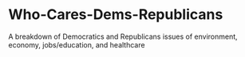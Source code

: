 # Who-Cares-Dems-Republicans
A breakdown of Democratics and Republicans issues of environment, economy, jobs/education, and healthcare

